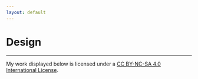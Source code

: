 ```yaml
---
layout: default
---
```

# Design
---

My work displayed below is licensed under a [CC BY-NC-SA 4.0 International License](https://creativecommons.org/licenses/by-nc-sa/4.0/). <br/>

<div id="loading" class="loading">
  <div class="loader-container">
    <div class="dot-pulse"></div>
  </div>
</div>

<div id="gallery-container" style="display: none;">
  <div class="responsive">
    <div class="gallery">
        <img src="/assets/illustrations/vampire_v02.png" loading="lazy" decoding="async" alt="01">
    </div>
  </div>
  
  <div class="responsive">
    <div class="gallery">
        <img src="/assets/illustrations/tungara.png" loading="lazy" decoding="async" alt="02">
    </div>
  </div>
  
  <div class="responsive">
    <div class="gallery">
        <img src="/assets/illustrations/aracari.png" loading="lazy" decoding="async" alt="03">
    </div>
  </div>
  
  <div class="responsive">
    <div class="gallery">
        <img src="/assets/illustrations/glass frog.png" loading="lazy" decoding="async" alt="04">
    </div>
  </div>

  <div class="responsive">
    <div class="gallery">
        <img src="/assets/illustrations/jacobin.png" loading="lazy" decoding="async" alt="04">
    </div>
  </div>

  <div class="responsive">
    <div class="gallery">
        <img src="/assets/illustrations/ectophylla.png" loading="lazy" decoding="async" alt="04">
    </div>
  </div>

  <div class="responsive">
    <div class="gallery">
        <img src="/assets/illustrations/noctilio_v02.png" loading="lazy" decoding="async" alt="04">
    </div>
  </div>

  <div class="responsive">
    <div class="gallery">
        <img src="/assets/illustrations/lonch2.png" loading="lazy" decoding="async" alt="04">
    </div>
  </div>

  <div class="responsive">
    <div class="gallery">
        <img src="/assets/illustrations/noctilio_v02.png" loading="lazy" decoding="async" alt="04">
    </div>
  </div>

  <div class="responsive">
    <div class="gallery">
        <img src="/assets/illustrations/pronghorn.png" loading="lazy" decoding="async" alt="04">
    </div>
  </div>

  <div class="responsive">
    <div class="gallery">
        <img src="/assets/illustrations/anteater.png" loading="lazy" decoding="async" alt="04">
    </div>
  </div>

  <div class="responsive">
    <div class="gallery">
        <img src="/assets/illustrations/molossus_03.png" loading="lazy" decoding="async" alt="04">
    </div>
  </div>

  <div class="responsive">
    <div class="gallery">
        <img src="/assets/illustrations/pronghorn.png" loading="lazy" decoding="async" alt="04">
    </div>
  </div>

  <div class="responsive">
    <div class="gallery">
        <img src="/assets/illustrations/molossus_02.png" loading="lazy" decoding="async" alt="04">
    </div>
  </div>

  <div class="responsive">
    <div class="gallery">
        <img src="/assets/illustrations/pronghorn.png" loading="lazy" decoding="async" alt="04">
    </div>
  </div>

  <div class="responsive">
    <div class="gallery">
        <img src="/assets/illustrations/motmot.png" loading="lazy" decoding="async" alt="04">
    </div>
  </div>

  <div class="responsive">
    <div class="gallery">
        <img src="/assets/illustrations/cat.png" loading="lazy" decoding="async" alt="04">
    </div>
  </div>

  <div class="responsive">
    <div class="gallery">
        <img src="/assets/illustrations/tinamou.png" loading="lazy" decoding="async" alt="04">
    </div>
  </div>

  <div class="responsive">
    <div class="gallery">
        <img src="/assets/illustrations/wellington.png" loading="lazy" decoding="async" alt="04">
    </div>
  </div>

  <div class="responsive">
    <div class="gallery">
        <img src="/assets/illustrations/hila.png" loading="lazy" decoding="async" alt="04">
    </div>
  </div>

  <div class="responsive">
    <div class="gallery">
        <img src="/assets/illustrations/emeraldbird.png" loading="lazy" decoding="async" alt="04">
    </div>
  </div>
</div>

<script>
document.addEventListener("DOMContentLoaded", function() {
    // Hide the gallery initially
    document.getElementById("gallery-container").style.display = "none";

    // Display loading symbol
    document.getElementById("loading").style.display = "block";

    // Check if all images are loaded
    var images = document.getElementById("gallery-container").getElementsByTagName("img");
    var loadedCount = 0;

    for (var i = 0; i < images.length; i++) {
        images[i].addEventListener("load", function() {
            loadedCount++;
            if (loadedCount === images.length) {
                // All images loaded, hide loading symbol and show gallery
                document.getElementById("loading").style.display = "none";
                document.getElementById("gallery-container").style.display = "block";
            }
        });
    }
});
</script>



